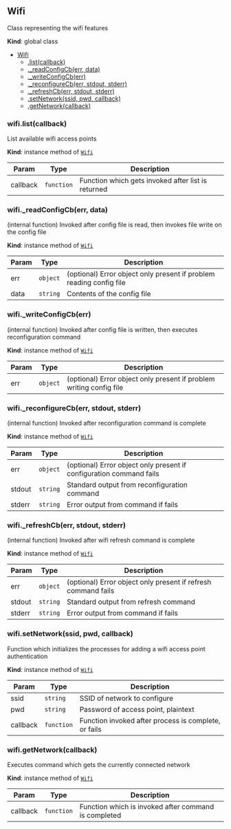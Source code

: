 <a name="Wifi"></a>

## Wifi
Class representing the wifi features

**Kind**: global class  

* [Wifi](#Wifi)
    * [.list(callback)](#Wifi+list)
    * [._readConfigCb(err, data)](#Wifi+_readConfigCb)
    * [._writeConfigCb(err)](#Wifi+_writeConfigCb)
    * [._reconfigureCb(err, stdout, stderr)](#Wifi+_reconfigureCb)
    * [._refreshCb(err, stdout, stderr)](#Wifi+_refreshCb)
    * [.setNetwork(ssid, pwd, callback)](#Wifi+setNetwork)
    * [.getNetwork(callback)](#Wifi+getNetwork)

<a name="Wifi+list"></a>

### wifi.list(callback)
List available wifi access points

**Kind**: instance method of [<code>Wifi</code>](#Wifi)  

| Param | Type | Description |
| --- | --- | --- |
| callback | <code>function</code> | Function which gets invoked after list is returned |

<a name="Wifi+_readConfigCb"></a>

### wifi._readConfigCb(err, data)
(internal function) Invoked after config file is read, 
then invokes file write on the config file

**Kind**: instance method of [<code>Wifi</code>](#Wifi)  

| Param | Type | Description |
| --- | --- | --- |
| err | <code>object</code> | (optional) Error object only present if problem reading config file |
| data | <code>string</code> | Contents of the config file |

<a name="Wifi+_writeConfigCb"></a>

### wifi._writeConfigCb(err)
(internal function) Invoked after config file is written, 
then executes reconfiguration command

**Kind**: instance method of [<code>Wifi</code>](#Wifi)  

| Param | Type | Description |
| --- | --- | --- |
| err | <code>object</code> | (optional) Error object only present if problem writing config file |

<a name="Wifi+_reconfigureCb"></a>

### wifi._reconfigureCb(err, stdout, stderr)
(internal function) Invoked after reconfiguration command is complete

**Kind**: instance method of [<code>Wifi</code>](#Wifi)  

| Param | Type | Description |
| --- | --- | --- |
| err | <code>object</code> | (optional) Error object only present if configuration command fails |
| stdout | <code>string</code> | Standard output from reconfiguration command |
| stderr | <code>string</code> | Error output from command if fails |

<a name="Wifi+_refreshCb"></a>

### wifi._refreshCb(err, stdout, stderr)
(internal function) Invoked after wifi refresh command is complete

**Kind**: instance method of [<code>Wifi</code>](#Wifi)  

| Param | Type | Description |
| --- | --- | --- |
| err | <code>object</code> | (optional) Error object only present if refresh command fails |
| stdout | <code>string</code> | Standard output from refresh command |
| stderr | <code>string</code> | Error output from command if fails |

<a name="Wifi+setNetwork"></a>

### wifi.setNetwork(ssid, pwd, callback)
Function which initializes the processes for adding a wifi access point authentication

**Kind**: instance method of [<code>Wifi</code>](#Wifi)  

| Param | Type | Description |
| --- | --- | --- |
| ssid | <code>string</code> | SSID of network to configure |
| pwd | <code>string</code> | Password of access point, plaintext |
| callback | <code>function</code> | Function invoked after process is complete, or fails |

<a name="Wifi+getNetwork"></a>

### wifi.getNetwork(callback)
Executes command which gets the currently connected network

**Kind**: instance method of [<code>Wifi</code>](#Wifi)  

| Param | Type | Description |
| --- | --- | --- |
| callback | <code>function</code> | Function which is invoked after command is completed |

